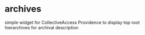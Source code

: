 # archives
simple widget for CollectiveAccess Providence to display top root hierarchives for archival description
